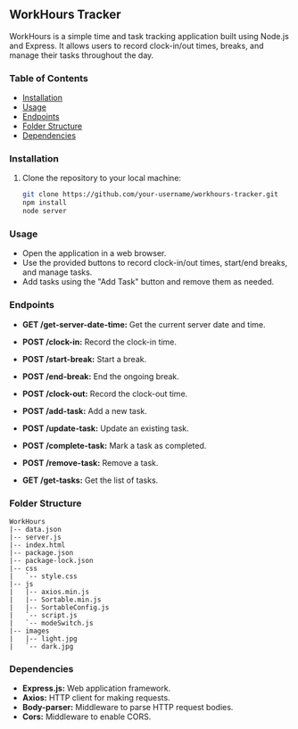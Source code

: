 ## WorkHours Tracker

WorkHours is a simple time and task tracking application built using Node.js and Express. It allows users to record clock-in/out times, breaks, and manage their tasks throughout the day.

### Table of Contents

- [Installation](#installation)
- [Usage](#usage)
- [Endpoints](#endpoints)
- [Folder Structure](#folder-structure)
- [Dependencies](#dependencies)

### Installation

1. Clone the repository to your local machine:

   ```bash
   git clone https://github.com/your-username/workhours-tracker.git
   npm install
   node server

### Usage

- Open the application in a web browser.
- Use the provided buttons to record clock-in/out times, start/end breaks, and manage tasks.
- Add tasks using the "Add Task" button and remove them as needed.

### Endpoints

- **GET /get-server-date-time:**
  Get the current server date and time.

- **POST /clock-in:**
  Record the clock-in time.

- **POST /start-break:**
  Start a break.

- **POST /end-break:**
  End the ongoing break.

- **POST /clock-out:**
  Record the clock-out time.

- **POST /add-task:**
  Add a new task.

- **POST /update-task:**
  Update an existing task.

- **POST /complete-task:**
  Mark a task as completed.

- **POST /remove-task:**
  Remove a task.

- **GET /get-tasks:**
  Get the list of tasks.

### Folder Structure

```
WorkHours
|-- data.json
|-- server.js
|-- index.html
|-- package.json
|-- package-lock.json
|-- css
|   `-- style.css
|-- js
|   |-- axios.min.js
|   |-- Sortable.min.js
|   |-- SortableConfig.js
|   `-- script.js
|   `-- modeSwitch.js
|-- images
|   |-- light.jpg
|   `-- dark.jpg
```

### Dependencies

- **Express.js:** Web application framework.
- **Axios:** HTTP client for making requests.
- **Body-parser:** Middleware to parse HTTP request bodies.
- **Cors:** Middleware to enable CORS.
